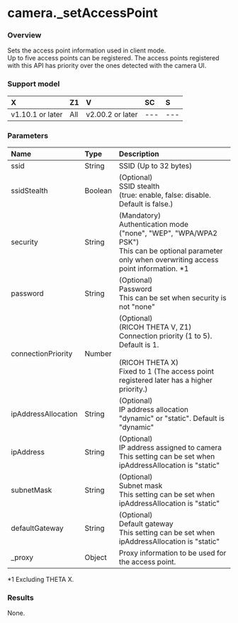 # camera.\_setAccessPoint

### Overview

Sets the access point information used in client mode.  
Up to five access points can be registered. The access points registered with this API has priority over the ones detected with the camera UI.  

### Support model

| X | Z1 | V | SC | S |
|:--|:--|:--|:--|:--|
| v1.10.1 or later | All | v2.00.2 or later | --- | --- |

### Parameters

| Name | Type | Description |
|:--|:--|:--|
| ssid | String | SSID (Up to 32 bytes) |
| ssidStealth | Boolean | (Optional)<br>SSID stealth<br>(true: enable, false: disable. Default is false.) |
| security | String | (Mandatory)<br>Authentication mode<br>("none", "WEP", "WPA/WPA2 PSK")<br>This can be optional parameter only when overwriting access point information. \*1 |
| password | String | (Optional)<br>Password<br>This can be set when security is not "none" |
| connectionPriority | Number | (Optional)<br>(RICOH THETA V, Z1)<br>Connection priority (1 to 5). Default is 1.<br><br>(RICOH THETA X)<br>Fixed to 1 (The access point registered later has a higher priority.) |
| ipAddressAllocation | String | (Optional)<br>IP address allocation<br>"dynamic" or "static". Default is "dynamic" |
| ipAddress | String | (Optional)<br>IP address assigned to camera<br>This setting can be set when ipAddressAllocation is "static" |
| subnetMask | String | (Optional)<br>Subnet mask<br>This setting can be set when ipAddressAllocation is "static" |
| defaultGateway | String | (Optional)<br>Default gateway<br>This setting can be set when ipAddressAllocation is "static" |
| _proxy | Object | Proxy information to be used for the access point. |

\*1 Excluding THETA X.

### Results

None.
